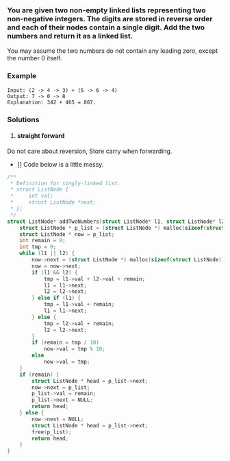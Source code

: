 ### You are given two non-empty linked lists representing two non-negative integers. The digits are stored in reverse order and each of their nodes contain a single digit. Add the two numbers and return it as a linked list.

You may assume the two numbers do not contain any leading zero, except the number 0 itself.

### Example

```
Input: (2 -> 4 -> 3) + (5 -> 6 -> 4)
Output: 7 -> 0 -> 8
Explanation: 342 + 465 = 807.
```


### Solutions

1. #### straight forward

Do not care about reversion, Store carry when forwarding.

- [] Code below is a little messy.

```c
/**
 * Definition for singly-linked list.
 * struct ListNode {
 *     int val;
 *     struct ListNode *next;
 * };
 */
struct ListNode* addTwoNumbers(struct ListNode* l1, struct ListNode* l2) {
    struct ListNode * p_list = (struct ListNode *) malloc(sizeof(struct ListNode));
    struct ListNode * now = p_list;
    int remain = 0;
    int tmp = 0;
    while (l1 || l2) {
        now->next = (struct ListNode *) malloc(sizeof(struct ListNode));
        now = now->next;
        if (l1 && l2) {
            tmp = l1->val + l2->val + remain;
            l1 = l1->next;
            l2 = l2->next;
        } else if (l1) {
            tmp = l1->val + remain;
            l1 = l1->next;
        } else {
            tmp = l2->val + remain;
            l2 = l2->next;
        } 
        if (remain = tmp / 10)
            now->val = tmp % 10;
        else
            now->val = tmp;
    }
    if (remain) {
        struct ListNode * head = p_list->next;
        now->next = p_list;
        p_list->val = remain;
        p_list->next = NULL;
        return head;
    } else {
        now->next = NULL;
        struct ListNode * head = p_list->next;
        free(p_list);
        return head; 
    }
}
```